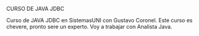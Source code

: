 CURSO DE JAVA JDBC

Curso de JAVA JDBC en SistemasUNI con Gustavo Coronel. Este curso es chevere, pronto sere un experto. Voy a trabajar con Analista Java.

